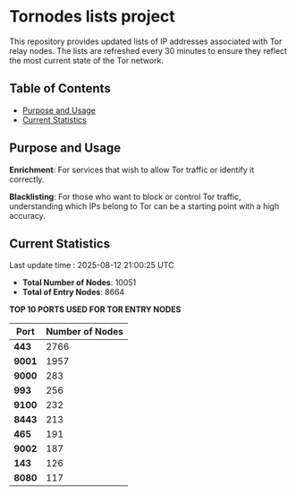 # Tornodes lists project

This repository provides updated lists of IP addresses associated with Tor relay nodes. The lists are refreshed every 30 minutes to ensure they reflect the most current state of the Tor network.

## Table of Contents

- [Purpose and Usage](#purpose-and-usage)
- [Current Statistics](#current-statistics)


## Purpose and Usage

**Enrichment**: For services that wish to allow Tor traffic or identify it correctly.

**Blacklisting**: For those who want to block or control Tor traffic, understanding which IPs belong to Tor can be a starting point with a high accuracy.

## Current Statistics

Last update time : 2025-08-12 21:00:25 UTC

- **Total Number of Nodes**: 10051
- **Total of Entry Nodes**: 8664

**TOP 10 PORTS USED FOR TOR ENTRY NODES**

| **Port** | **Number of Nodes** |
|------|-----------------|
| **443**   | 2766  |
| **9001**   | 1957  |
| **9000**   | 283  |
| **993**   | 256  |
| **9100**   | 232  |
| **8443**   | 213  |
| **465**   | 191  |
| **9002**   | 187  |
| **143**   | 126  |
| **8080**   | 117  |

